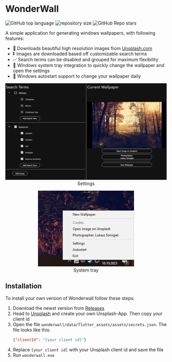 # WonderWall
![GitHub top language](https://img.shields.io/github/languages/top/Mano176/WonderWall)
![repository size](https://img.shields.io/github/repo-size/Mano176/WonderWall)
![GitHub Repo stars](https://img.shields.io/github/stars/Mano176/WonderWall)

A simple application for generating windows wallpapers, with following features:
- 🌄 Downloads beautiful high resolution images from [Unsplash.com](https://unsplash.com/)
- ⏬ Images are downloaded based off customizable search terms
- ✅ Search terms can be disabled and grouped for maximum flexibility
- 💨 Windows system tray integration to quickly change the wallpaper and open the settings
- 📅 Windows autostart support to change your wallpaper daily

<p align="center">
    <img src="screenshots/settings.png" alt="start screen" width="600"/><br>
    Settings
</p>

<p align="center">
    <img src="screenshots/systemtray.png" alt="start screen" width="300"/><br>
    System tray
</p>


## Installation
To install your own version of Wonderwall follow these steps:
1. Download the newst version from [Releases](https://github.com/Mano176/WonderWall/releases)
2. Head to [Unsplash](https://unsplash.com/developers) and create your own Unsplash-App. Then copy your client id
3. Open the file `wonderwall/data/flutter_assets/assets/secrets.json`. The file looks like this:
    ```json
    {"clientId": "[your client id]"}
    ```
4. Replace `[your client id]` with your Unsplash client id and save the file
5. Run `wonderwall.exe`